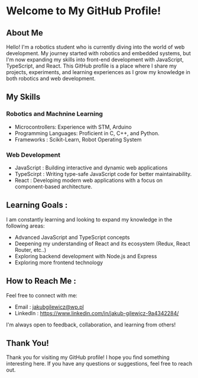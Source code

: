# Welcome to My GitHub Profile!
## About Me
Hello! I'm a robotics student who is currently diving into the world of web development. My journey started with robotics and embedded systems, but I'm now expanding my skills into front-end development with JavaScript, TypeScript, and React. This GitHub profile is a place where I share my projects, experiments, and learning experiences as I grow my knowledge in both robotics and web development.

## My Skills
### Robotics and Machnine Learning 
- Microcontrollers: Experience with STM, Arduino
- Programming Languages: Proficient in C, C++, and Python.
- Frameworks : Scikit-Learn, Robot Operating System

### Web Development
- JavaScript : Building interactive and dynamic web applications
- TypeScirpt : Writing type-safe JavaScript code for better maintainability.
- React : Developing modern web applications with a focus on component-based architecture.

## Learning Goals :
I am constantly learning and looking to expand my knowledge in the following areas:
- Advanced JavaScript and TypeScript concepts
- Deepening my understanding of React and its ecosystem (Redux, React Router, etc..)
- Exploring backend development with Node.js and Express
- Exploring more frontend technology

## How to Reach Me : 
Feel free to connect with me:
- Email : jakubgilewicz@wp.pl
- LinkedIn : https://www.linkedin.com/in/jakub-gilewicz-9a4342284/

I'm always open to feedback, collaboration, and learning from others!

## Thank You!
Thank you for visiting my GitHub profile! I hope you find something interesting here. If you have any questions or suggestions, feel free to reach out.
